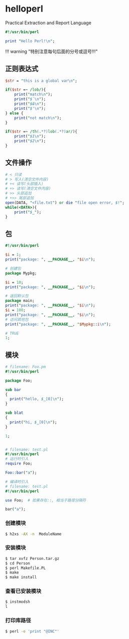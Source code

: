# helloperl

Practical Extraction and Report Language

```perl
#!/usr/bin/perl

print "Hello Perl!\n";
```

!!! warning "特别注意每句后面的分号或逗号!!!"


## 正则表达式

```perl
$str = "this is a global var\n";

if($str =~ /lob/){
    print("match\n");
    print("$`\n");
    print("$&\n");
    print("$'\n");
} else {
    print("not match\n");
}

if($str =~ /th(.*?)lob(.*?)ar/){
    print("$1\n");
    print("$2\n");
}
```

## 文件操作

```perl
# < 只读
# > 写入(清空文件内容)
# +< 读写(头部插入)
# +> 读写(清空文件内容)
# >> 头部追加
# +>> 尾部追加
open(DATA, "<file.txt") or die "file open error, $!";
while(<DATA>){
    print("$_");
}
```

## 包

```perl
#!/usr/bin/perl

$i = 1;
print("package: ", __PACKAGE__, "$i\n");

# 创建包
package Mypkg;

$i = 10;
print("package: ", __PACKAGE__, "$i\n");

# 返回默认包
package main;
print("package: ", __PACKAGE__, "$i\n");
$i = 100;
print("package: ", __PACKAGE__, "$i\n");
# 访问其他包
print("package: ", __PACKAGE__, "$Mypkg::i\n");

# TRUE
1;
```

## 模块

```perl
# filename: Foo.pm
#!/usr/bin/perl

package Foo;

sub bar
{
  print("hello, $_[0]\n");
}

sub blat
{
  print("hi, $_[0]\n");
}

1;


# filename: test.pl
#!/usr/bin/perl
# 运行时引入
require Foo;

Foo::bar("a");

# 编译时引入
# filename: test.pl
#!/usr/bin/perl

use Foo;  # 如果存在::, 相当于路径分隔符

bar("a");
```

### 创建模块

```bash
$ h2xs -AX -n  ModuleName
```

### 安装模块

```bash
$ tar xvfz Person.tar.gz
$ cd Person
$ perl Makefile.PL
$ make
$ make install
```

### 查看已安装模块

```bash
$ instmodsh
l
```

### 打印库路径

```bash
$ perl -e 'print "@INC"'
```
